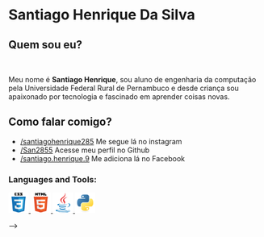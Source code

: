   <h1>Santiago Henrique Da Silva</h1>
  <h2>Quem sou eu?</h2>
  <p><img src="foto-removebg-preview.png" alt=""></p>
  <p>Meu nome é <strong>Santiago Henrique</strong>, sou aluno de engenharia da computação pela Universidade Federal Rural de Pernambuco e desde criança sou apaixonado  por tecnologia e fascinado em aprender coisas novas.</p>
  <h2>Como falar comigo?</h2>
  <ul>
    <li><a href="https://www.instagram.com/santiagohenrique285/">/santiagohenrique285</a> Me segue lá no instagram</li>
    <li><a href="https://github.com/San2855">/San2855</a> Acesse meu perfil no Github</li>
    <li><a href="https://www.facebook.com/santiago.henrique.9/">/santiago.henrique.9</a> Me adiciona lá no Facebook</li>
  </ul>
  <h3 align="left">Languages and Tools:</h3>
<p align="left"> <a href="https://www.w3schools.com/css/" target="_blank" rel="noreferrer"> <img src="https://raw.githubusercontent.com/devicons/devicon/master/icons/css3/css3-original-wordmark.svg" alt="css3" width="40" height="40"/> </a> <a href="https://www.w3.org/html/" target="_blank" rel="noreferrer"> <img src="https://raw.githubusercontent.com/devicons/devicon/master/icons/html5/html5-original-wordmark.svg" alt="html5" width="40" height="40"/> </a> <a href="https://www.java.com" target="_blank" rel="noreferrer"> <img src="https://raw.githubusercontent.com/devicons/devicon/master/icons/java/java-original.svg" alt="java" width="40" height="40"/> </a> <a href="https://www.python.org" target="_blank" rel="noreferrer"> <img src="https://raw.githubusercontent.com/devicons/devicon/master/icons/python/python-original.svg" alt="python" width="40" height="40"/> </a> </p>
-->
</body>
</html>
